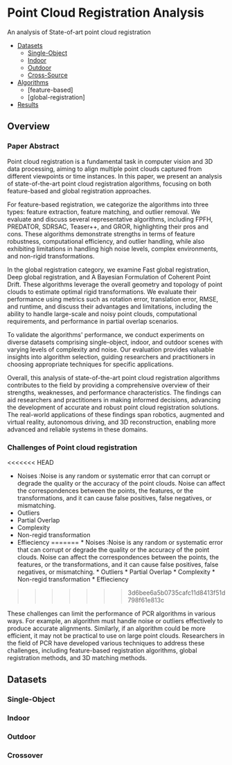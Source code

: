 # Point Cloud Registration Analysis

An analysis of State-of-art point cloud registration

*   [Datasets](./Datasets/README.md)
    *   [Single-Object](./Datasets/Single-Object/README.md)
    *   [Indoor](./Datasets/Indoor/README.md)
    *   [Outdoor](./Datasets/Outdoor/README.md)
    *   [Cross-Source](./Datasets/Cross-Source/README.md)
*   [Algorithms](./Algorithms/README.md)
    *   [feature-based]
    *   [global-registration]
*   [Results](./Results/README.md)



## Overview

### Paper Abstract
Point cloud registration is a fundamental task in computer vision and 3D data processing, aiming to align multiple point clouds captured from different viewpoints or time instances. In this paper, we present an analysis of state-of-the-art point cloud registration algorithms, focusing on both feature-based and global registration approaches.

For feature-based registration, we categorize the algorithms into three types: feature extraction, feature matching, and outlier removal. We evaluate and discuss several representative algorithms, including FPFH, PREDATOR, SDRSAC, Teaser++, and GROR, highlighting their pros and cons. These algorithms demonstrate strengths in terms of feature robustness, computational efficiency, and outlier handling, while also exhibiting limitations in handling high noise levels, complex environments, and non-rigid transformations.

In the global registration category, we examine Fast global registration, Deep global registration, and A Bayesian Formulation of Coherent Point Drift. These algorithms leverage the overall geometry and topology of point clouds to estimate optimal rigid transformations. We evaluate their performance using metrics such as rotation error, translation error, RMSE, and runtime, and discuss their advantages and limitations, including the ability to handle large-scale and noisy point clouds, computational requirements, and performance in partial overlap scenarios.

To validate the algorithms' performance, we conduct experiments on diverse datasets comprising single-object, indoor, and outdoor scenes with varying levels of complexity and noise. Our evaluation provides valuable insights into algorithm selection, guiding researchers and practitioners in choosing appropriate techniques for specific applications.

Overall, this analysis of state-of-the-art point cloud registration algorithms contributes to the field by providing a comprehensive overview of their strengths, weaknesses, and performance characteristics. The findings can aid researchers and practitioners in making informed decisions, advancing the development of accurate and robust point cloud registration solutions. The real-world applications of these findings span robotics, augmented and virtual reality, autonomous driving, and 3D reconstruction, enabling more advanced and reliable systems in these domains.

### Challenges of Point cloud registration ###

<<<<<<< HEAD
   *   Noises :Noise is any random or systematic error that can corrupt or degrade the quality or the accuracy of the point clouds. Noise can affect the correspondences between the
        points, the features, or the transformations, and it can cause false positives, false negatives, or mismatching.
   *   Outliers
   *   Partial Overlap
   *   Complexity
   *   Non-regid transformation
   *   Effieciency
=======
    *   Noises :Noise is any random or systematic error that can corrupt or degrade the quality or the accuracy of the point clouds. Noise can affect the correspondences between the points, the features, or the transformations, and it can cause false positives, false negatives, or mismatching.
    *   Outliers
    *   Partial Overlap
    *   Complexity
    *   Non-regid transformation
    *   Effieciency
>>>>>>> 3d6bee6a5b0735cafc11d8413f51d798f61e813c

These challenges can limit the performance of PCR algorithms in various ways. For example, an algorithm must handle noise or outliers effectively to produce accurate alignments. Similarly, if an algorithm could be more efficient, it may not be practical to use on large point clouds. Researchers in the field of PCR have developed various techniques to address these challenges, including feature-based registration algorithms, global registration methods, and 3D matching methods.


## Datasets

### Single-Object

### Indoor

### Outdoor

### Crossover
